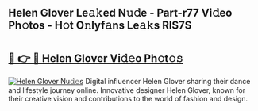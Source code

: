 ## Helen Glover Le𝚊𝚔ed N𝚞𝚍e - Part-r77 Vi𝚍eo Ph𝚘tos - H𝚘t O𝚗lyf𝚊ns Le𝚊𝚔s RlS7S

# <h2><a href="http://hf50zo.feru.top/?c=Helen+Glover">🔗 👉 🔴 Helen Glover Vi𝚍𝚎o Ph𝚘t𝚘𝚜</a></h2>

[![Helen Glover Nu𝚍𝚎s](https://i.imgur.com/0TWrTi3.gif)](http://hf50zo.feru.top/?c=Helen+Glover)
Digital influencer Helen Glover sharing their dance and lifestyle journey online. Innovative designer Helen Glover, known for their creative vision and contributions to the world of fashion and design. 
